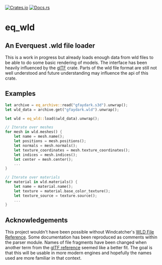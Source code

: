[![Crates.io](https://img.shields.io/crates/v/eq_wld.svg)](https://crates.io/crates/eq_wld)
[![Docs.rs](https://docs.rs/eq_wld/badge.svg)](https://docs.rs/eq_wld)

# eq_wld

## An Everquest .wld file loader
This is a work in progress but already loads enough data from wld files to be able to do some
basic rendering of models. The interface has been heavily influenced by the
[glTF](https://github.com/gltf-rs/gltf) crate. Parts of the wld file format are still not well
understood and future understanding may influence the api of this crate.

## Examples
```rust
let archive = eq_archive::read("gfaydark.s3d").unwrap();
let wld_data = archive.get("gfaydark.wld").unwrap();

let wld = eq_wld::load(&wld_data).unwrap();

// Iterate over meshes
for mesh in wld.meshes() {
    let name = mesh.name();
    let positions = mesh.positions();
    let normals = mesh.normals();
    let texture_coordinates = mesh.texture_coordinates();
    let indices = mesh.indices();
    let center = mesh.center();
    ...
}

// Iterate over materials
for material in wld.materials() {
    let name = material.name();
    let texture = material.base_color_texture();
    let texture_source = texture.source();
    ...
}
```

## Acknowledgements
This project wouldn't have been possible without Windcatcher's [WLD File Reference](https://eqemu.gitbook.io/server/categories/zones/customizing-zones/wld-file-reference).
Some documentation has been reproduced as comments within the parser module. Names of file
fragments have been changed when another term from the [glTF reference](https://www.khronos.org/files/gltf20-reference-guide.pdf)
seemed like a better fit. The goal is that this will be usable in more modern engines and
hopefully the names used are more familiar in that context.

